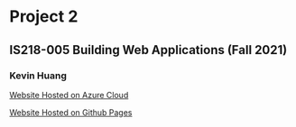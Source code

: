 # Project 2

## IS218-005 Building Web Applications (Fall 2021)

### Kevin Huang


[Website Hosted on Azure Cloud](http://is218project2.eastus.azurecontainer.io/)

[Website Hosted on Github Pages](https://k3vinhu4ng.github.io/IS218Project2/)





